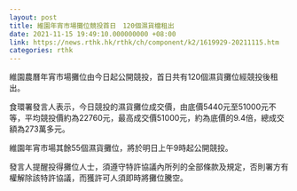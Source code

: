 ```yaml
---
layout: post
title: 維園年宵市場攤位競投首日　120個濕貨檔租出
date: 2021-11-15 19:49:10.000000000 +08:00
link: https://news.rthk.hk/rthk/ch/component/k2/1619929-20211115.htm
categories: rthk
---
```


維園農曆年宵市場攤位由今日起公開競投，首日共有120個濕貨攤位經競投後租出。

食環署發言人表示，今日競投的濕貨攤位成交價，由底價5440元至51000元不等，平均競投價約為22760元，最高成交價51000元，約為底價的9.4倍，總成交額為273萬多元。

維園年宵市場其餘55個濕貨攤位，將於明日上午9時起公開競投。

發言人提醒投得攤位人士，須遵守特許協議內所列的全部條款及規定，否則署方有權解除該特許協議，而獲許可人須即時將攤位騰空。
